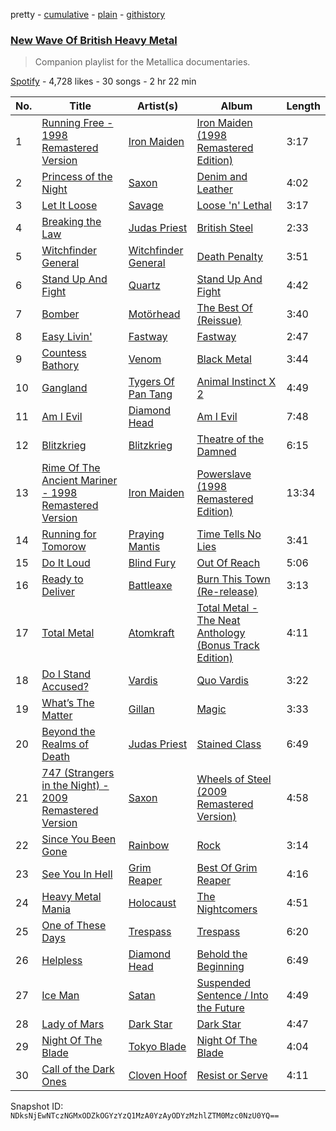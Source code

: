 pretty - [cumulative](/playlists/cumulative/7yza99mVQaqnk4Hqs4T3kq.md) - [plain](/playlists/plain/7yza99mVQaqnk4Hqs4T3kq) - [githistory](https://github.githistory.xyz/mackorone/spotify-playlist-archive/blob/main/playlists/plain/7yza99mVQaqnk4Hqs4T3kq)

### [New Wave Of British Heavy Metal](https://open.spotify.com/playlist/7yza99mVQaqnk4Hqs4T3kq)

> Companion playlist for the Metallica documentaries.

[Spotify](https://open.spotify.com/user/spotify) - 4,728 likes - 30 songs - 2 hr 22 min

| No. | Title | Artist(s) | Album | Length |
|---|---|---|---|---|
| 1 | [Running Free \- 1998 Remastered Version](https://open.spotify.com/track/5zOAxLFUrHkLuVsF29Hn1z) | [Iron Maiden](https://open.spotify.com/artist/6mdiAmATAx73kdxrNrnlao) | [Iron Maiden \(1998 Remastered Edition\)](https://open.spotify.com/album/5J5fnu7PEwhgzdkiBBtblw) | 3:17 |
| 2 | [Princess of the Night](https://open.spotify.com/track/6SUudbR4vTazN9Jb7QWQn5) | [Saxon](https://open.spotify.com/artist/71vVmHeNgCVSa5SVmfvscU) | [Denim and Leather](https://open.spotify.com/album/40v5zR6YBrjhkodFEjZcKs) | 4:02 |
| 3 | [Let It Loose](https://open.spotify.com/track/18tWDU2caY4DDd1QbXghy2) | [Savage](https://open.spotify.com/artist/0LRGRmVKnmhwnmAWWTxn8Z) | [Loose 'n' Lethal](https://open.spotify.com/album/6TUS4k98RPfDYzJDODuOXm) | 3:17 |
| 4 | [Breaking the Law](https://open.spotify.com/track/2RaA6kIcvomt77qlIgGhCT) | [Judas Priest](https://open.spotify.com/artist/2tRsMl4eGxwoNabM08Dm4I) | [British Steel](https://open.spotify.com/album/5bqtZRbUZUxUps8mrO9tGY) | 2:33 |
| 5 | [Witchfinder General](https://open.spotify.com/track/6qmIAYQ36jyhTK9Bkej25q) | [Witchfinder General](https://open.spotify.com/artist/1QqtUGvZnULbTYLj6y69vO) | [Death Penalty](https://open.spotify.com/album/0ZcT2WLVCx2jKs1SIlpmm6) | 3:51 |
| 6 | [Stand Up And Fight](https://open.spotify.com/track/7Gymb7dYTeVqm9KqxUDF5A) | [Quartz](https://open.spotify.com/artist/4M7L0MO3YY89VSNswstuhl) | [Stand Up And Fight](https://open.spotify.com/album/0HqjoepUbR2OFNfLSccTGZ) | 4:42 |
| 7 | [Bomber](https://open.spotify.com/track/7KH8u28Ij2ZYKpKHI8Fxvg) | [Motörhead](https://open.spotify.com/artist/1DFr97A9HnbV3SKTJFu62M) | [The Best Of \(Reissue\)](https://open.spotify.com/album/1oXRkI3rPebyIsYyx7rvY1) | 3:40 |
| 8 | [Easy Livin'](https://open.spotify.com/track/7vYdIHzbDhUrSKaw54J4cJ) | [Fastway](https://open.spotify.com/artist/7eD005d7pGOEYD3eWVRecb) | [Fastway](https://open.spotify.com/album/1zGmDK7aGwhCvkAZMZUtK0) | 2:47 |
| 9 | [Countess Bathory](https://open.spotify.com/track/6JS9IhjQeQTfhBicFnJYFo) | [Venom](https://open.spotify.com/artist/5fwaejlOHVBAw1KhIPPaQe) | [Black Metal](https://open.spotify.com/album/4QH35bJDMhWsBu92Vi9AkJ) | 3:44 |
| 10 | [Gangland](https://open.spotify.com/track/24CqoI1ctMszYYbET27I7X) | [Tygers Of Pan Tang](https://open.spotify.com/artist/1MZ8NERIuOS610KBhr6yna) | [Animal Instinct X 2](https://open.spotify.com/album/4WWt1DC43x3ZUpYPWi19Rr) | 4:49 |
| 11 | [Am I Evil](https://open.spotify.com/track/35d6gAIl12qoujJnU1fJqt) | [Diamond Head](https://open.spotify.com/artist/3z3KnhKZObj216IgfHYGVf) | [Am I Evil](https://open.spotify.com/album/6raIhPSeATFfL4pbVqXvlP) | 7:48 |
| 12 | [Blitzkrieg](https://open.spotify.com/track/4XI6XRMjMApDttiFCHTg6L) | [Blitzkrieg](https://open.spotify.com/artist/54vbdnaHSULmWN0qWSzACT) | [Theatre of the Damned](https://open.spotify.com/album/2DEcX2tIYIVKeiINHcfn6h) | 6:15 |
| 13 | [Rime Of The Ancient Mariner \- 1998 Remastered Version](https://open.spotify.com/track/3tEuFYWBimv6LeNS5lXBrx) | [Iron Maiden](https://open.spotify.com/artist/6mdiAmATAx73kdxrNrnlao) | [Powerslave \(1998 Remastered Edition\)](https://open.spotify.com/album/4hFcwazEjeg3gJEu0AuxM7) | 13:34 |
| 14 | [Running for Tomorow](https://open.spotify.com/track/5Edrmga4Mft8Rp4VbCXbYZ) | [Praying Mantis](https://open.spotify.com/artist/7rWdpyAaKzEA0jdP0WgLG0) | [Time Tells No Lies](https://open.spotify.com/album/4LXymJcEmn1Hw9GmfEqmem) | 3:41 |
| 15 | [Do It Loud](https://open.spotify.com/track/2dK895P1peri3vau9tGOMd) | [Blind Fury](https://open.spotify.com/artist/7j5PBeur54dcaHOg5wNh7e) | [Out Of Reach](https://open.spotify.com/album/2nyEd4XCWBgVnbQzTDmRGz) | 5:06 |
| 16 | [Ready to Deliver](https://open.spotify.com/track/70OoMBebebLq2uwS8wsKhW) | [Battleaxe](https://open.spotify.com/artist/49meX9BCE9fdYxkv03iUtH) | [Burn This Town \(Re\-release\)](https://open.spotify.com/album/0apHpYnN1ph68C631rn4V7) | 3:13 |
| 17 | [Total Metal](https://open.spotify.com/track/0RqCb6o9nQSFl7vZvem5RJ) | [Atomkraft](https://open.spotify.com/artist/77sIR1VY06725rzAbF657L) | [Total Metal \- The Neat Anthology \(Bonus Track Edition\)](https://open.spotify.com/album/5qMgDIjorHNcMakTM2HKxE) | 4:11 |
| 18 | [Do I Stand Accused?](https://open.spotify.com/track/5WJwsZhLqyzK8nDsVZXgNu) | [Vardis](https://open.spotify.com/artist/4NqPFFq0krnSJjs6vRN2HU) | [Quo Vardis](https://open.spotify.com/album/7J37ohsCAFXK7YxkYHZ8G6) | 3:22 |
| 19 | [What’s The Matter](https://open.spotify.com/track/0SujJL5dbMHIpgI3p61ZrW) | [Gillan](https://open.spotify.com/artist/1PwB6zyZUEjWGDUjnMeS6M) | [Magic](https://open.spotify.com/album/1xgCqisSRLNW75EYPqTC6M) | 3:33 |
| 20 | [Beyond the Realms of Death](https://open.spotify.com/track/3Rtv6zRNKpeSygXoaF9kCm) | [Judas Priest](https://open.spotify.com/artist/2tRsMl4eGxwoNabM08Dm4I) | [Stained Class](https://open.spotify.com/album/0v6FGuCgvRotTNL1KoX297) | 6:49 |
| 21 | [747 \(Strangers in the Night\) \- 2009 Remastered Version](https://open.spotify.com/track/1EORu8Coheibl21VjHtbRg) | [Saxon](https://open.spotify.com/artist/71vVmHeNgCVSa5SVmfvscU) | [Wheels of Steel \(2009 Remastered Version\)](https://open.spotify.com/album/6EGEGr4oY0PsV6yGBxeQ8J) | 4:58 |
| 22 | [Since You Been Gone](https://open.spotify.com/track/0kYIsBXBR8bg8JN6xuqIDK) | [Rainbow](https://open.spotify.com/artist/6SLAMfhOi7UJI0fMztaK0m) | [Rock](https://open.spotify.com/album/4saAsJgmmKqFWTzaTdiYzC) | 3:14 |
| 23 | [See You In Hell](https://open.spotify.com/track/30qV7b1T8K48Nf61oZ4us7) | [Grim Reaper](https://open.spotify.com/artist/3CSQtK60sg2jNNxnpThSN1) | [Best Of Grim Reaper](https://open.spotify.com/album/2UTkozlTzwNRp7pdRNf8OU) | 4:16 |
| 24 | [Heavy Metal Mania](https://open.spotify.com/track/3t1sjOU116oW8RatHLobnq) | [Holocaust](https://open.spotify.com/artist/5VuuqhhYM8cRN6yA0qrq6R) | [The Nightcomers](https://open.spotify.com/album/5bcEM2rjdQiOG5J272Ib2w) | 4:51 |
| 25 | [One of These Days](https://open.spotify.com/track/3yQqlr6n3dFYxGEb4i9TFN) | [Trespass](https://open.spotify.com/artist/2YbeTJvoU9a8Hd1slqzQWK) | [Trespass](https://open.spotify.com/album/7qfpFLgBXI9sXc8KzcN7ic) | 6:20 |
| 26 | [Helpless](https://open.spotify.com/track/18z5ECmYBnAYlRSFUqVTar) | [Diamond Head](https://open.spotify.com/artist/3z3KnhKZObj216IgfHYGVf) | [Behold the Beginning](https://open.spotify.com/album/49od6PSSoQKW4AbQjj4UPz) | 6:49 |
| 27 | [Ice Man](https://open.spotify.com/track/7dQsbHoitGzseHGxvEE9V5) | [Satan](https://open.spotify.com/artist/1LNgvz72fQVLe7ZNIw6Ipo) | [Suspended Sentence / Into the Future](https://open.spotify.com/album/5WJ7lKvYBXVCA0IJHwo6DW) | 4:49 |
| 28 | [Lady of Mars](https://open.spotify.com/track/5pLUIx1fjitzqs3g4xa82a) | [Dark Star](https://open.spotify.com/artist/162CKnzLjIHEO5QI01t8ua) | [Dark Star](https://open.spotify.com/album/0qJUgoRhbPdMJqWYLps2Bm) | 4:47 |
| 29 | [Night Of The Blade](https://open.spotify.com/track/5zsiVdb0xIZaShQj6klzBA) | [Tokyo Blade](https://open.spotify.com/artist/6F9tjDKhGtXlm9M4s30KD5) | [Night Of The Blade](https://open.spotify.com/album/5IzEuqTBnUA3DTU41G1VQc) | 4:04 |
| 30 | [Call of the Dark Ones](https://open.spotify.com/track/3eXgAsug7GIYYET25z1utZ) | [Cloven Hoof](https://open.spotify.com/artist/3OD7fkHK24rI5G6yoaHzmw) | [Resist or Serve](https://open.spotify.com/album/5wtlQI6lePfe0icGiAMniy) | 4:11 |

Snapshot ID: `NDksNjEwNTczNGMxODZkOGYzYzQ1MzA0YzAyODYzMzhlZTM0Mzc0NzU0YQ==`